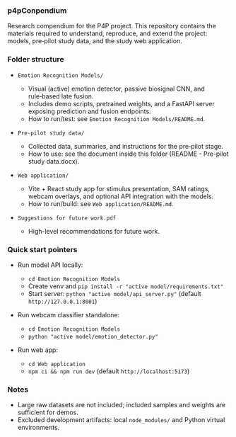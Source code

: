 ### p4pConpendium

Research compendium for the P4P project. This repository contains the materials required to understand, reproduce, and extend the project: models, pre‑pilot study data, and the study web application.

### Folder structure

- `Emotion Recognition Models/`

  - Visual (active) emotion detector, passive biosignal CNN, and rule‑based late fusion.
  - Includes demo scripts, pretrained weights, and a FastAPI server exposing prediction and fusion endpoints.
  - How to run/test: see `Emotion Recognition Models/README.md`.

- `Pre-pilot study data/`

  - Collected data, summaries, and instructions for the pre‑pilot stage.
  - How to use: see the document inside this folder (README - Pre-pilot study data.docx).

- `Web application/`

  - Vite + React study app for stimulus presentation, SAM ratings, webcam overlays, and optional API integration with the models.
  - How to run/build: see `Web application/README.md`.

- `Suggestions for future work.pdf`
  - High-level recommendations for future work.

### Quick start pointers

- Run model API locally:

  - `cd Emotion Recognition Models`
  - Create venv and `pip install -r "active model/requirements.txt"`
  - Start server: `python "active model/api_server.py"` (default `http://127.0.0.1:8001`)

- Run webcam classifier standalone:

  - `cd Emotion Recognition Models`
  - `python "active model/emotion_detector.py"`

- Run web app:
  - `cd Web application`
  - `npm ci && npm run dev` (default `http://localhost:5173`)

### Notes

- Large raw datasets are not included; included samples and weights are sufficient for demos.
- Excluded development artifacts: local `node_modules/` and Python virtual environments.
